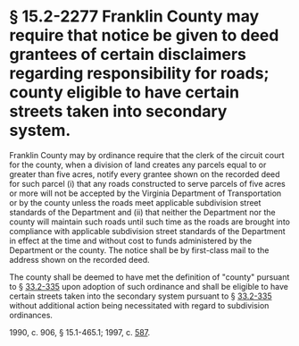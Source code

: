 # § 15.2-2277 Franklin County may require that notice be given to deed grantees of certain disclaimers regarding responsibility for roads; county eligible to have certain streets taken into secondary system.

<p>Franklin County may by ordinance require that the clerk of the circuit court for the county, when a division of land creates any parcels equal to or greater than five acres, notify every grantee shown on the recorded deed for such parcel (i) that any roads constructed to serve parcels of five acres or more will not be accepted by the Virginia Department of Transportation or by the county unless the roads meet applicable subdivision street standards of the Department and (ii) that neither the Department nor the county will maintain such roads until such time as the roads are brought into compliance with applicable subdivision street standards of the Department in effect at the time and without cost to funds administered by the Department or the county. The notice shall be by first-class mail to the address shown on the recorded deed.</p><p>The county shall be deemed to have met the definition of "county" pursuant to § <a href='/vacode/33.2-335/'>33.2-335</a> upon adoption of such ordinance and shall be eligible to have certain streets taken into the secondary system pursuant to § <a href='/vacode/33.2-335/'>33.2-335</a> without additional action being necessitated with regard to subdivision ordinances.</p><p>1990, c. 906, § 15.1-465.1; 1997, c. <a href='http://lis.virginia.gov/cgi-bin/legp604.exe?971+ful+CHAP0587'>587</a>.</p>